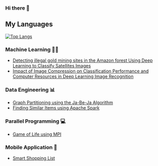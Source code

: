 ### Hi there 👋

## My Languages

[![Top Langs](https://github-readme-stats.vercel.app/api/top-langs/?username=NathanLabbe&layout=compact&bg_color=30,e96443,904e95&title_color=fff&text_color=fff)](https://github.com/NathanLabbe)

<!--
**NathanLabbe/NathanLabbe** is a ✨ _special_ ✨ repository because its `README.md` (this file) appears on your GitHub profile.

Here are some ideas to get you started:

- 🔭 I’m currently working on ...
- 🌱 I’m currently learning ...
- 👯 I’m looking to collaborate on ...
- 🤔 I’m looking for help with ...
- 💬 Ask me about ...
- 📫 How to reach me: ...
- 😄 Pronouns: ...
- ⚡ Fun fact: ...
-->

### Machine Learning 🤖🧠
* [Detecting illegal gold mining sites in the Amazon forest Using Deep Learning to Classify Satellites Images](https://github.com/NathanLabbe/Thesis)
* [Impact of Image Compression on Classification Performance and Computer Resources in Deep Learning Image Recognition](https://github.com/NathanLabbe/CompressionImpactCNN)

### Data Engineering 📊

* [Graph Partitioning using the Ja-Be-Ja Algorithm](https://github.com/NathanLabbe/Data_Mining_Grah_Partioning)
* [Finding Similar Items using Apache Spark](https://github.com/NathanLabbe/Data_Mining_Similar_Items)

### Parallel Programming 💻
* [Game of Life using MPI](https://github.com/NathanLabbe/GameOfLifeMPI)

### Mobile Application 📱
* [Smart Shopping List](https://github.com/NathanLabbe/BuyingListOCR)
